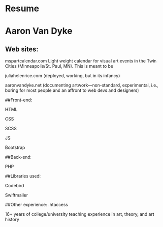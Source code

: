 # Resume
# Aaron Van Dyke

## Web sites:

mspartcalendar.com
Light weight calendar for visual art events in the Twin Cities (Minneapolis/St. Paul, MN). This is meant to be 

juliahelenrice.com (deployed, working, but in its infancy)

aaronvandyke.net (documenting artwork—non-standard, experimental, i.e., boring for most people and an affront to web devs and designers)

##Front-end:

HTML

CSS

SCSS

JS

Bootstrap

##Back-end:

PHP

##Libraries used:

Codebird

Swiftmailer

##Other experience:
.htaccess

16+ years of college/university teaching experience in art, theory, and art history
